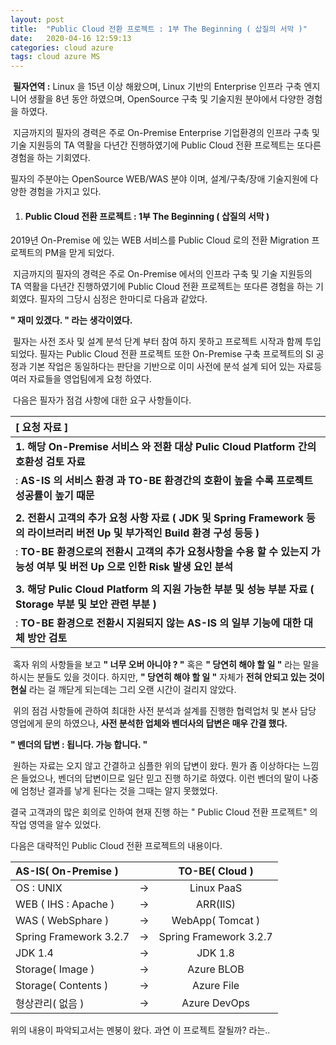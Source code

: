 ```yaml
---
layout: post
title:  "Public Cloud 전환 프로젝트 : 1부 The Beginning ( 삽질의 서막 )"
date:   2020-04-16 12:59:13
categories: cloud azure
tags: cloud azure MS
---
```


​	**필자연역 :** Linux 을 15년 이상 해왔으며, Linux 기반의 Enterprise 인프라 구축 엔지니어 생활을 8년 동안 하였으며, OpenSource 구축 및 기술지원 분야에서 다양한 경험을 하였다.

​	지금까지의 필자의 경력은 주로 On-Premise Enterprise 기업환경의 인프라 구축 및 기술 지원등의 TA 역활을 다년간 진행하였기에 Public Cloud 전환 프로젝트는 또다른 경험을 하는 기회였다.

필자의 주분야는 OpenSource WEB/WAS 분야 이며, 설계/구축/장애 기술지원에 다양한 경험을 가지고 있다.



1. #### Public Cloud 전환 프로젝트 : 1부 The Beginning ( 삽질의 서막 )

2019년 On-Premise 에 있는 WEB 서비스를 Public Cloud 로의 전환 Migration 프로젝트의 PM을
맏게 되었다.

​	지금까지의 필자의 경력은 주로 On-Premise 에서의 인프라 구축 및 기술 지원등의 TA 역활을 다년간 진행하였기에 Public Cloud 전환 프로젝트는 또다른 경험을 하는 기회였다.
필자의 그당시 심정은 한마디로 다음과 같았다.

**" 재미 있겠다.  " 라는 생각이였다.**



​	필자는 사전 조사 및 설계 분석 단계 부터 참여 하지 못하고 프로젝트 시작과 함께 투입되었다.  필자는 Public Cloud 전환 프로젝트 또한 On-Premise 구축 프로젝트의 SI 공정과 기본 작업은 동일하다는 판단을 기반으로 이미 사전에 분석 설계 되어 있는 자료등 여러 자료들을 영업팀에게 요청 하였다.

​	다음은 필자가 점검 사항에 대한 요구 사항들이다.



| [ 요청 자료 ]                                                |
| :----------------------------------------------------------- |
| **1. 해당 On-Premise 서비스 와 전환 대상 Pulic Cloud Platform 간의 호환성 검토 자료** |
| : **AS-IS 의 서비스 환경 과 TO-BE 환경간의 호환이 높을 수록 프로젝트 성공률이 높기 때문** |
|                                                              |
| **2. 전환시 고객의 추가 요청 사항 자료 ( JDK 및 Spring Framework 등의 라이브러리 버전 Up 및 부가적인 Build 환경 구성 등등 )** |
| : **TO-BE 환경으로의 전환시 고객의 추가 요청사항을 수용 할 수 있는지 가능성 여부 및 버전 Up 으로 인한 Risk 발생 요인 분석** |
|                                                              |
| **3. 해당 Pulic Cloud Platform 의 지원 가능한 부분 및 성능 부분 자료 ( Storage 부분 및 보안 관련 부분 )** |
| : **TO-BE 환경으로 전환시 지원되지 않는 AS-IS 의 일부 기능에 대한 대체 방안 검토** |



​	혹자 위의 사항들을 보고 **" 너무 오버 아니야 ? "** 혹은 **" 당연히 해야 할 일 "** 라는 말을 하시는 분들도 있을 것이다. 
하지만, **" 당연히 해야 할 일 "** 자체가 **전혀 안되고 있는 것이 현실** 라는 걸 깨닫게 되는데는 그리 오랜 시간이 걸리지 않았다.

​	위의 점검 사항들에 관하여 최대한 사전 분석과 설계를 진행한 협력업처 및 본사 담당 영업에게 문의 하였으나, **사전 분석한 업체와 벤더사의 답변은 매우 간결 했다.** 

**" 벤더의 답변 : 됩니다. 가능 합니다. "** 

​	원하는 자료는 오지 않고 간결하고 심플한 위의 답변이 왔다. 뭔가 좀 이상하다는 느낌은 들었으나, 벤더의 답변이므로 일단 믿고 진행 하기로 하였다.
이런 벤더의 말이 나중에 엄청난 결과를 낳게 된다는 것을 그때는 알지 못했었다.



결국 고객과의 많은 회의로 인하여 현재 진행 하는 " Public Cloud 전환 프로젝트" 의 작업 영역을 알수 있었다.

다음은 대략적인 Public Cloud 전환 프로젝트의 내용이다.



| AS-IS( On-Premise )    |      |     TO-BE( Cloud )     |
| :--------------------- | ---- | :--------------------: |
| OS : UNIX              | ->   |       Linux PaaS       |
| WEB ( IHS : Apache )   | ->   |        ARR(IIS)        |
| WAS ( WebSphare )      | ->   |    WebApp( Tomcat )    |
| Spring Framework 3.2.7 | ->   | Spring Framework 3.2.7 |
| JDK 1.4                | ->   |        JDK 1.8         |
| Storage( Image )       | ->   |       Azure BLOB       |
| Storage( Contents )    | ->   |       Azure File       |
| 형상관리( 없음 )        | ->   |      Azure DevOps      |



위의 내용이 파악되고서는 멘붕이 왔다. 과연 이 프로젝트 잘될까? 라는..
